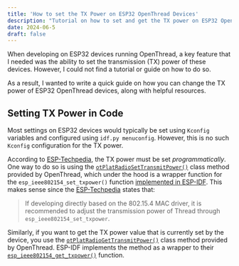```yaml
---
title: 'How to set the TX Power on ESP32 OpenThread Devices'
description: "Tutorial on how to set and get the TX power on ESP32 OpenThread devices when using ESP-IDF."
date: 2024-06-5
draft: false
---
```


When developing on ESP32 devices running OpenThread, a key feature that I needed was the ability to set the transmission (TX) power of these devices. However, I could not find a tutorial or guide on how to do so. 

As a result, I wanted to write a quick guide on how you can change the TX power of ESP32 OpenThread devices, along with helpful resources.

## Setting TX Power in Code

Most settings on ESP32 devices would typically be set using `Kconfig` variables and configured using `idf.py menuconfig`. However, this is no such `Kconfig` configuration for the TX power.

According to [ESP-Techpedia](https://docs.espressif.com/projects/esp-techpedia/en/latest/esp-friends/advanced-development/performance/modify-tx-power.html#thread-tx-power), the TX power must be set *programmatically*. One way to do so is using the [`otPlatRadioSetTransmitPower()`]((https://openthread.io/reference/group/radio-config#otplatradiosettransmitpower)) class method provided by OpenThread, which under the hood is a wrapper function for the `esp_ieee802154_set_txpower()` function [implemented in ESP-IDF](https://github.com/espressif/esp-idf/blob/master/components/openthread/src/port/esp_openthread_radio.c#L441). This makes sense since the [ESP-Techpedia](https://docs.espressif.com/projects/esp-techpedia/en/latest/esp-friends/advanced-development/performance/modify-tx-power.html#thread-tx-power) states that:

> If developing directly based on the 802.15.4 MAC driver, it is recommended to adjust the transmission power of Thread through `esp_ieee802154_set_txpower`.

Similarly, if you want to get the TX power value that is currently set by the device, you use the [`otPlatRadioGetTransmitPower()`](https://openthread.io/reference/group/radio-config#group__radio-config_1gadba7cca4c1176c4efeb789b1f90a5057) class method provided by OpenThread. ESP-IDF implements the method as a wrapper to their [`esp_ieee802154_get_txpower()`](https://github.com/espressif/esp-idf/blob/master/components/openthread/src/port/esp_openthread_radio.c#L434) function.